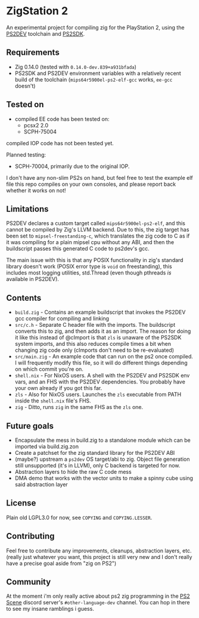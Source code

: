 # ZigStation 2

An experimental project for compiling zig for the PlayStation 2, using the [PS2DEV](https://github.com/ps2dev/ps2dev)
toolchain and [PS2SDK](https://github.com/ps2dev/ps2sdk).

## Requirements

- Zig 0.14.0 (tested with `0.14.0-dev.839+a931bfada`)
- PS2SDK and PS2DEV environment variables with a relatively recent build of the toolchain (`mips64r5900el-ps2-elf-gcc` works, `ee-gcc` doesn't)

## Tested on

- compiled EE code has been tested on:
  - pcsx2 2.0
  - SCPH-75004

compiled IOP code has not been tested yet.

Planned testing:

- SCPH-70004, primarily due to the original IOP.

I don't have any non-slim PS2s on hand, but feel free to test the example elf file this repo compiles on your own consoles,
and please report back whether it works on not!

## Limitations

PS2DEV declares a custom target called `mips64r5900el-ps2-elf`, and this cannot be compiled by Zig's LLVM backend.
Due to this, the zig target has been set to `mipsel-freestanding-c`, which translates the zig code to C as if it was
compiling for a plain mipsel cpu without any ABI, and then the buildscript passes this generated C code to ps2dev's gcc.

The main issue with this is that any POSIX functionality in zig's standard library doesn't work (POSIX error type is
`void` on freestanding), this includes most logging utilities, std.Thread (even though pthreads *is* available in PS2DEV).

## Contents

- `build.zig` - Contains an example buildscript that invokes the PS2DEV gcc compiler for compiling and linking
- `src/c.h` - Separate C header file with the imports. The buildscript converts this to zig, and then adds it as an import.
The reason for doing it like this instead of @cImport is that `zls` is unaware of the PS2SDK system imports, and this
also reduces compile times a bit when changing zig code only (cImports don't need to be re-evaluated)
- `src/main.zig` - An example code that can run on the ps2 once compiled. I will frequently modify this file, so it will
do different things depending on which commit you're on.
- `shell.nix` - For NixOS users. A shell with the PS2DEV and PS2SDK env vars, and an FHS with the PS2DEV dependencies.
You probably have your own already if you got this far.
- `zls` - Also for NixOS users. Launches the `zls` executable from PATH inside the `shell.nix` file's FHS.
- `zig` - Ditto, runs `zig` in the same FHS as the `zls` one.

## Future goals

- Encapsulate the mess in build.zig to a standalone module which can be imported via build.zig.zon
- Create a patchset for the zig standard library for the PS2DEV ABI
- (maybe?) upstream a `ps2dev` OS target/abi to zig. Object file generation still unsupported (it's in LLVM), only C
backend is targeted for now.
- Abstraction layers to hide the raw C code mess
- DMA demo that works with the vector units to make a spinny cube using said abstraction layer

## License
Plain old LGPL3.0 for now, see `COPYING` and `COPYING.LESSER`.

## Contributing
Feel free to contribute any improvements, cleanups, abstraction layers, etc. (really just whatever you want, this project
is still very new and I don't really have a precise goal aside from "zig on PS2")

## Community
At the moment i'm only really active about ps2 zig programming in the [PS2 Scene](https://discord.gg/Uz8p9bJ6za)
discord server's `#other-language-dev` channel. You can hop in there to see my insane ramblings i guess.